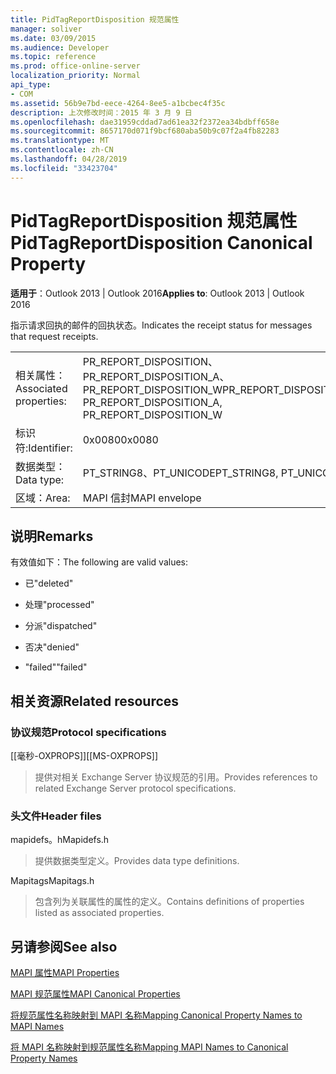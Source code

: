 ```yaml
---
title: PidTagReportDisposition 规范属性
manager: soliver
ms.date: 03/09/2015
ms.audience: Developer
ms.topic: reference
ms.prod: office-online-server
localization_priority: Normal
api_type:
- COM
ms.assetid: 56b9e7bd-eece-4264-8ee5-a1bcbec4f35c
description: 上次修改时间：2015 年 3 月 9 日
ms.openlocfilehash: dae31959cddad7ad61ea32f2372ea34bdbff658e
ms.sourcegitcommit: 8657170d071f9bcf680aba50b9c07f2a4fb82283
ms.translationtype: MT
ms.contentlocale: zh-CN
ms.lasthandoff: 04/28/2019
ms.locfileid: "33423704"
---
```

# <a name="pidtagreportdisposition-canonical-property"></a><span data-ttu-id="11462-103">PidTagReportDisposition 规范属性</span><span class="sxs-lookup"><span data-stu-id="11462-103">PidTagReportDisposition Canonical Property</span></span>

  
  
<span data-ttu-id="11462-104">**适用于**：Outlook 2013 | Outlook 2016</span><span class="sxs-lookup"><span data-stu-id="11462-104">**Applies to**: Outlook 2013 | Outlook 2016</span></span> 
  
<span data-ttu-id="11462-105">指示请求回执的邮件的回执状态。</span><span class="sxs-lookup"><span data-stu-id="11462-105">Indicates the receipt status for messages that request receipts.</span></span> 
  
|||
|:-----|:-----|
|<span data-ttu-id="11462-106">相关属性：</span><span class="sxs-lookup"><span data-stu-id="11462-106">Associated properties:</span></span>  <br/> |<span data-ttu-id="11462-107">PR_REPORT_DISPOSITION、PR_REPORT_DISPOSITION_A、PR_REPORT_DISPOSITION_W</span><span class="sxs-lookup"><span data-stu-id="11462-107">PR_REPORT_DISPOSITION, PR_REPORT_DISPOSITION_A, PR_REPORT_DISPOSITION_W</span></span>  <br/> |
|<span data-ttu-id="11462-108">标识符:</span><span class="sxs-lookup"><span data-stu-id="11462-108">Identifier:</span></span>  <br/> |<span data-ttu-id="11462-109">0x0080</span><span class="sxs-lookup"><span data-stu-id="11462-109">0x0080</span></span>  <br/> |
|<span data-ttu-id="11462-110">数据类型：</span><span class="sxs-lookup"><span data-stu-id="11462-110">Data type:</span></span>  <br/> |<span data-ttu-id="11462-111">PT_STRING8、PT_UNICODE</span><span class="sxs-lookup"><span data-stu-id="11462-111">PT_STRING8, PT_UNICODE</span></span>  <br/> |
|<span data-ttu-id="11462-112">区域：</span><span class="sxs-lookup"><span data-stu-id="11462-112">Area:</span></span>  <br/> |<span data-ttu-id="11462-113">MAPI 信封</span><span class="sxs-lookup"><span data-stu-id="11462-113">MAPI envelope</span></span>  <br/> |
   
## <a name="remarks"></a><span data-ttu-id="11462-114">说明</span><span class="sxs-lookup"><span data-stu-id="11462-114">Remarks</span></span>

<span data-ttu-id="11462-115">有效值如下：</span><span class="sxs-lookup"><span data-stu-id="11462-115">The following are valid values:</span></span>
  
- <span data-ttu-id="11462-116">已</span><span class="sxs-lookup"><span data-stu-id="11462-116">"deleted"</span></span>
    
- <span data-ttu-id="11462-117">处理</span><span class="sxs-lookup"><span data-stu-id="11462-117">"processed"</span></span>
    
- <span data-ttu-id="11462-118">分派</span><span class="sxs-lookup"><span data-stu-id="11462-118">"dispatched"</span></span>
    
- <span data-ttu-id="11462-119">否决</span><span class="sxs-lookup"><span data-stu-id="11462-119">"denied"</span></span>
    
- <span data-ttu-id="11462-120">"failed"</span><span class="sxs-lookup"><span data-stu-id="11462-120">"failed"</span></span>
    
## <a name="related-resources"></a><span data-ttu-id="11462-121">相关资源</span><span class="sxs-lookup"><span data-stu-id="11462-121">Related resources</span></span>

### <a name="protocol-specifications"></a><span data-ttu-id="11462-122">协议规范</span><span class="sxs-lookup"><span data-stu-id="11462-122">Protocol specifications</span></span>

<span data-ttu-id="11462-123">[[毫秒-OXPROPS]]</span><span class="sxs-lookup"><span data-stu-id="11462-123">[[MS-OXPROPS]]</span></span> 
  
> <span data-ttu-id="11462-124">提供对相关 Exchange Server 协议规范的引用。</span><span class="sxs-lookup"><span data-stu-id="11462-124">Provides references to related Exchange Server protocol specifications.</span></span>
    
### <a name="header-files"></a><span data-ttu-id="11462-125">头文件</span><span class="sxs-lookup"><span data-stu-id="11462-125">Header files</span></span>

<span data-ttu-id="11462-126">mapidefs。h</span><span class="sxs-lookup"><span data-stu-id="11462-126">Mapidefs.h</span></span>
  
> <span data-ttu-id="11462-127">提供数据类型定义。</span><span class="sxs-lookup"><span data-stu-id="11462-127">Provides data type definitions.</span></span>
    
<span data-ttu-id="11462-128">Mapitags</span><span class="sxs-lookup"><span data-stu-id="11462-128">Mapitags.h</span></span>
  
> <span data-ttu-id="11462-129">包含列为关联属性的属性的定义。</span><span class="sxs-lookup"><span data-stu-id="11462-129">Contains definitions of properties listed as associated properties.</span></span>
    
## <a name="see-also"></a><span data-ttu-id="11462-130">另请参阅</span><span class="sxs-lookup"><span data-stu-id="11462-130">See also</span></span>



[<span data-ttu-id="11462-131">MAPI 属性</span><span class="sxs-lookup"><span data-stu-id="11462-131">MAPI Properties</span></span>](mapi-properties.md)
  
[<span data-ttu-id="11462-132">MAPI 规范属性</span><span class="sxs-lookup"><span data-stu-id="11462-132">MAPI Canonical Properties</span></span>](mapi-canonical-properties.md)
  
[<span data-ttu-id="11462-133">将规范属性名称映射到 MAPI 名称</span><span class="sxs-lookup"><span data-stu-id="11462-133">Mapping Canonical Property Names to MAPI Names</span></span>](mapping-canonical-property-names-to-mapi-names.md)
  
[<span data-ttu-id="11462-134">将 MAPI 名称映射到规范属性名称</span><span class="sxs-lookup"><span data-stu-id="11462-134">Mapping MAPI Names to Canonical Property Names</span></span>](mapping-mapi-names-to-canonical-property-names.md)

